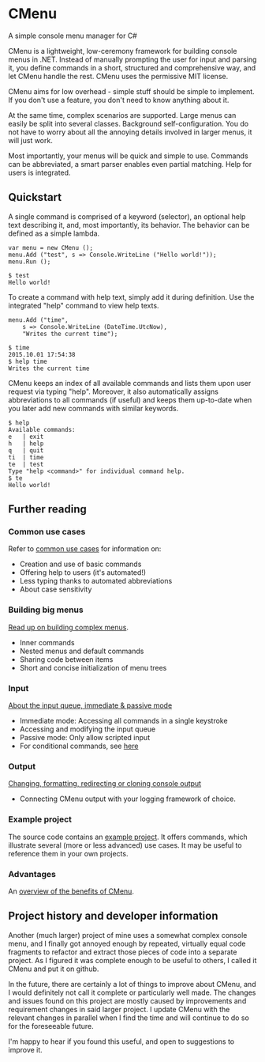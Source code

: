 # CMenu
A simple console menu manager for C#


CMenu is a lightweight, low-ceremony framework for building console menus in .NET. Instead of manually prompting the user for input and parsing it, you define commands in a short, structured and comprehensive way, and let CMenu handle the rest. CMenu uses the permissive MIT license.

CMenu aims for low overhead - simple stuff should be simple to implement. If you don't use a feature, you don't need to know anything about it.

At the same time, complex scenarios are supported. Large menus can easily be split into several classes. Background self-configuration. You do not have to worry about all the annoying details involved in larger menus, it will just work.

Most importantly, your menus will be quick and simple to use. Commands can be abbreviated, a smart parser enables even partial matching. Help for users is integrated.


## Quickstart

A single command is comprised of a keyword (selector), an optional help text describing it, and, most importantly, its behavior. The behavior can be defined as a simple lambda.

	var menu = new CMenu ();
	menu.Add ("test", s => Console.WriteLine ("Hello world!"));
	menu.Run ();

	$ test
	Hello world!

To create a command with help text, simply add it during definition. Use the integrated "help" command to view help texts.

	menu.Add ("time",
		s => Console.WriteLine (DateTime.UtcNow),
		"Writes the current time");

	$ time
	2015.10.01 17:54:38
	$ help time
	Writes the current time

CMenu keeps an index of all available commands and lists them upon user request via typing "help". Moreover, it also automatically assigns abbreviations to all commands (if useful) and keeps them up-to-date when you later add new commands with similar keywords.

	$ help
	Available commands:
	e   | exit
	h   | help
	q   | quit
	ti  | time
	te  | test
	Type "help <command>" for individual command help.
	$ te
	Hello world!



## Further reading

### Common use cases

Refer to [common use cases](doc/basics-and-help.md) for information on:

* Creation and use of basic commands
* Offering help to users (it's automated!)
* Less typing thanks to automated abbreviations
* About case sensitivity

### Building big menus

[Read up on building complex menus](doc/nesting.md).

* Inner commands
* Nested menus and default commands
* Sharing code between items
* Short and concise initialization of menu trees

### Input

[About the input queue, immediate & passive mode](doc/input.md)

* Immediate mode: Accessing all commands in a single keystroke
* Accessing and modifying the input queue
* Passive mode: Only allow scripted input
* For conditional commands, see [here](doc/conditional-commands.md)

### Output

[Changing, formatting, redirecting or cloning console output](doc/output.md)

* Connecting CMenu output with your logging framework of choice.

### Example project
The source code contains an [example project](doc/example_project.md). It offers commands, which illustrate several (more or less advanced) use cases. It may be useful to reference them in your own projects.

### Advantages
An [overview of the benefits of CMenu](doc/advantages.md).



## Project history and developer information

Another (much larger) project of mine uses a somewhat complex console menu, and I finally got annoyed enough by repeated, virtually equal code fragments to refactor and extract those pieces of code into a separate project. As I figured it was complete enough to be useful to others, I called it CMenu and put it on github.

In the future, there are certainly a lot of things to improve about CMenu, and I would definitely not call it complete or particularly well made. The changes and issues found on this project are mostly caused by improvements and requirement changes in said larger project. I update CMenu with the relevant changes in parallel when I find the time and will continue to do so for the foreseeable future.

I'm happy to hear if you found this useful, and open to suggestions to improve it.

